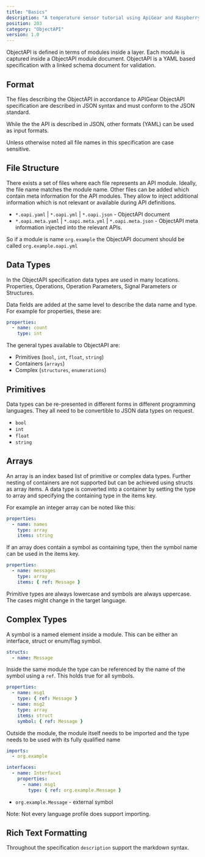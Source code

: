```yaml
---
title: "Basics"
description: "A temperature sensor tutorial using ApiGear and Raspberry Pi"
position: 203
category: "ObjectAPI"
version: 1.0
---
```


ObjectAPI is defined in terms of modules inside a layer. Each module is captured inside a ObjectAPI module document. ObjectAPI is a YAML based specification with a linked schema document for validation.

## Format

The files describing the ObjectAPI in accordance to APIGear ObjectAPI specification are described in JSON syntax and must conform to the JSON standard.

While the the API is described in JSON, other formats (YAML) can be used as input formats.

Unless otherwise noted all file names in this specification are case sensitive.

## File Structure

There exists a set of files where each file represents an API module. Ideally, the file name matches the module name. Other files can be added which contain meta information for the API modules. They allow to inject additional information which is not relevant or available during API definitions.

- `*.oapi.yaml` | `*.oapi.yml` | `*.oapi.json` - ObjectAPI document
- `*.oapi.meta.yaml` | `*.oapi.meta.yml` | `*.oapi.meta.json` - ObjectAPI meta information injected into the relevant APIs.

So if a module is name `org.example` the ObjectAPI document should be called `org.example.oapi.yml`

## Data Types

In the ObjectAPI specification data types are used in many locations. Properties, Operations, Operation Parameters, Signal Parameters or Structures.

Data fields are added at the same level to describe the data name and type. For example for properties, these are:

```yaml
properties:
  - name: count
    type: int
```

The general types available to ObjectAPI are:

- Primitives (`bool`, `int`, `float`, `string`)
- Containers (`arrays`)
- Complex (`structures`, `enumerations`)

## Primitives

Data types can be re-presented in different forms in different programming languages. They all need to be convertible to JSON data types on request.

- `bool`
- `int`
- `float`
- `string`

## Arrays

An array is an index based list of primitive or complex data types. Further nesting of containers are not supported but can be achieved using structs as array items. A data type is converted into a container by setting the type to array and specifying the containing type in the items key.

For example an integer array can be noted like this:

```yaml
properties:
  - name: names
    type: array
    items: string
```

If an array does contain a symbol as containing type, then the symbol name can be used in the items key.

```yaml
properties:
  - name: messages
    type: array
    items: { ref: Message }
```

Primitive types are always lowercase and symbols are always uppercase. The cases might change in the target language.

## Complex Types

A symbol is a named element inside a module. This can be either an interface, struct or enum/flag symbol.

```yaml
structs:
  - name: Message
```

Inside the same module the type can be referenced by the name of the symbol using a `ref`. This holds true for all symbols.

```yaml
properties:
  - name: msg1
    type: { ref: Message }
  - name: msg2
    type: array
    items: struct
    symbol: { ref: Message }
```

Outside the module, the module itself needs to be imported and the type needs to be used with its fully qualified name

```yaml
imports:
  - org.example

interfaces:
  - name: Interface1
    properties:
      - name: msg1
        type: { ref: org.example.Message }
```

- `org.example.Message` - external symbol

Note: Not every language profile does support importing.

## Rich Text Formatting

Throughout the specification `description` support the markdown syntax.
